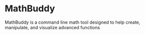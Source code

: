 # MathBuddy

MathBuddy is a command line math tool designed to help create, manipulate, and visualize advanced functions
